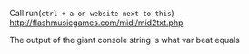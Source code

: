 Call run(`ctrl + a on website next to this`)
http://flashmusicgames.com/midi/mid2txt.php

The output of the giant console string is what var beat equals
